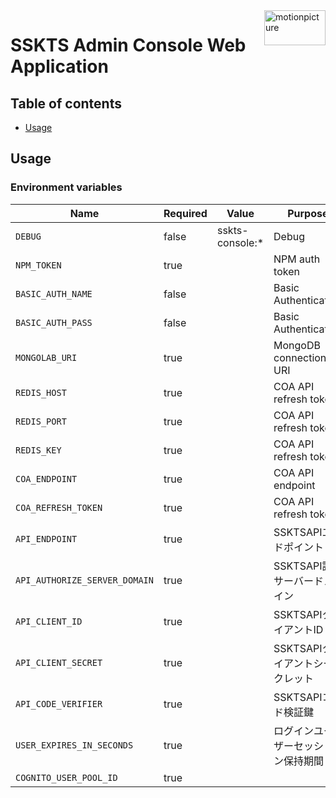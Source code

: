 <img src="https://motionpicture.jp/images/common/logo_01.svg" alt="motionpicture" title="motionpicture" align="right" height="56" width="98"/>

# SSKTS Admin Console Web Application

## Table of contents

* [Usage](#usage)

## Usage

### Environment variables

| Name                               | Required | Value           | Purpose                |
|------------------------------------|----------|-----------------|------------------------|
| `DEBUG`                            | false    | sskts-console:* | Debug                  |
| `NPM_TOKEN`                        | true     |                 | NPM auth token         |
| `BASIC_AUTH_NAME`                  | false    |                 | Basic Authentication   |
| `BASIC_AUTH_PASS`                  | false    |                 | Basic Authentication   |
| `MONGOLAB_URI`                     | true     |                 | MongoDB connection URI |
| `REDIS_HOST`                       | true     |                 | COA API refresh token  |
| `REDIS_PORT`                       | true     |                 | COA API refresh token  |
| `REDIS_KEY`                        | true     |                 | COA API refresh token  |
| `COA_ENDPOINT`                     | true     |                 | COA API endpoint       |
| `COA_REFRESH_TOKEN`                | true     |                 | COA API refresh token  |
| `API_ENDPOINT`                     | true     |                 | SSKTSAPIエンドポイント        |
| `API_AUTHORIZE_SERVER_DOMAIN`      | true     |                 | SSKTSAPI認可サーバードメイン     |
| `API_CLIENT_ID`                    | true     |                 | SSKTSAPIクライアントID       |
| `API_CLIENT_SECRET`                | true     |                 | SSKTSAPIクライアントシークレット   |
| `API_CODE_VERIFIER`                | true     |                 | SSKTSAPIコード検証鍵         |
| `USER_EXPIRES_IN_SECONDS`          | true     |                 | ログインユーザーセッション保持期間      |
| `COGNITO_USER_POOL_ID`             | true     |                 |                        |
